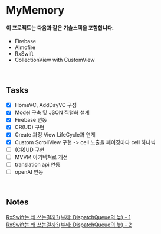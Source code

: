 # MyMemory

#### 이 프로젝트는 다음과 같은 기술스택을 포함합니다.

- Firebase
- Almofire
- RxSwift
- CollectionView with CustomView

</br>

## Tasks
- [x] HomeVC, AddDayVC 구성
- [x] Model 구축 및 JSON 직렬화 설계
- [x] Firebase 연동
- [x] CR(UD) 구현
- [x] Create 과정 View LifeCycle과 연계
- [x] Custom ScrollView 구현 -> cell 노출을 페이징마다 cell 하나씩
- [ ] (CR)UD 구현
- [ ] MVVM 아키텍쳐로 개선
- [ ] translation api 연동
- [ ] openAI 연동

<br/>

## Notes
[RxSwift는 왜 쓰는걸까?(부제: DispatchQueue의 늪) - 1](https://el-este.com/25)<br/>
[RxSwift는 왜 쓰는걸까?(부제: DispatchQueue의 늪) - 2](https://el-este.com/26)

